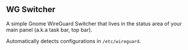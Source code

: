 ## WG Switcher

A simple Gnome WireGuard Switcher that lives in the status area of your main panel (a.k.a task bar, top bar).

Automatically detects configurations in `/etc/wireguard`.
